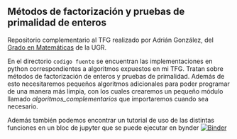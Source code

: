 ## Métodos de factorización y pruebas de primalidad de enteros

Repositorio complementario al TFG realizado por Adrián González, del [Grado en Matemáticas](https://grados.ugr.es/matematicas/) de la UGR. 

En el directorio `codigo fuente` se encuentran las implementaciones en python correspondientes a algoritmos expuestos en mi TFG. Tratan sobre métodos de factorización de enteros y pruebas de primalidad. Además de esto necesitaremos pequeños algoritmos adicionales para poder programar de una manera más limpia, con los cuales crearemos un pequeño módulo llamado *algoritmos_complementarios* que importaremos cuando sea necesario. 

Además también podemos encontrar un tutorial de uso de las distintas funciones en un bloc de jupyter que se puede ejecutar en bynder [![Binder](https://mybinder.org/badge_logo.svg)](https://mybinder.org/v2/gh/pedritomelenas/TFG-factorizacion-Adrian/HEAD?labpath=Tutorial%20de%20uso%20de%20las%20funciones%20implementadas.ipynb)
